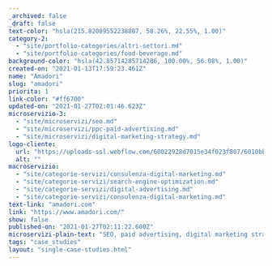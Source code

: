 ```yaml
---
_archived: false
_draft: false
text-color: "hsla(215.82089552238807, 58.26%, 22.55%, 1.00)"
category-2:
  - "site/portfolio-categories/altri-settori.md"
  - "site/portfolio-categories/food-beverage.md"
background-color: "hsla(42.85714285714286, 100.00%, 56.08%, 1.00)"
created-on: "2021-01-13T17:59:23.461Z"
name: "Amadori"
slug: "amadori"
priorita: 1
link-color: "#ff6700"
updated-on: "2021-01-27T02:01:46.623Z"
microservizio-3:
  - "site/microservizi/seo.md"
  - "site/microservizi/ppc-paid-advertising.md"
  - "site/microservizi/digital-marketing-strategy.md"
logo-cliente:
  url: "https://uploads-ssl.webflow.com/60022928d7015e34f023f807/6010bb295d263490d4913a00_60022928d7015e7eac23fb78_client_0000s_0011_amadori.png"
  alt: ""
macroservizio:
  - "site/categorie-servizi/consulenza-digital-marketing.md"
  - "site/categorie-servizi/search-engine-optimization.md"
  - "site/categorie-servizi/digital-advertising.md"
  - "site/categorie-servizi/consulenza-digital-marketing.md"
text-link: "amadori.com"
link: "https://www.amadori.com/"
show: false
published-on: "2021-01-27T02:11:22.600Z"
microservizi-plain-text: "SEO, paid advertising, digital marketing strategy"
tags: "case_studies"
layout: "single-case-studies.html"
---
```




